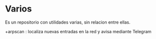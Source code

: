 # Varios
Es un repositorio con utilidades varias, sin relacion entre ellas.

+arpscan : localiza nuevas entradas en la red y avisa mediante Telegram
